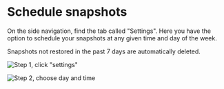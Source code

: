 # Schedule snapshots

On the side navigation, find the tab called "Settings". Here you have the option to schedule your snapshots at any given time and day of the week. 

Snapshots not restored in the past 7 days are automatically deleted.


![Step 1, click "settings"](/screenshots/schedule_snapshot_1.png)

![Step 2, choose day and time](/screenshots/schedule_snapshot_2.png)

